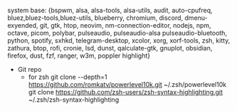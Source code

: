 system base: {bspwm, alsa, alsa-tools, alsa-utils, audit, auto-cpufreq,
bluez,bluez-tools,bluez-utils, blueberry, chromium, discord,
dmenu-exyended, git, gtk, htop, neovim, nm-connection-editor,
nodejs, npm, octave, picom, polybar, pulseaudio, pulseaudio-alsa
pulseaudio-bluetooth, python, spotify, sxhkd, telegram-desktop,
xcolor, xorg, xorf-tools, zsh, kitty, zathura, btop, rofi,
cronie, lsd, dunst, qalculate-gtk, gnuplot, obsidian, firefox,
dust, fzf, ranger, w3m, poppler highlight}

- Git repo
  - for zsh
    git clone --depth=1 https://github.com/romkatv/powerlevel10k.git ~/.zsh/powerlevel10k
    git clone https://github.com/zsh-users/zsh-syntax-highlighting.git ~/.zsh/zsh-syntax-highlighting
